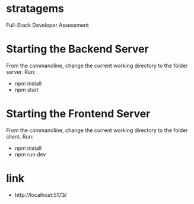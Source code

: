 # stratagems
 Full-Stack Developer Assessment


# Starting the Backend Server
From the commandline, change the current working directory to the folder server.
Run:
  - npm install
  - npm start

# Starting the Frontend Server
From the commandline, change the current working directory to the folder client.
Run:
  - npm install
  - npm run dev

# link 
  - http://localhost:5173/


